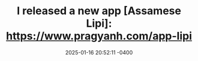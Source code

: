 ---
layout: post
title:  "I released a new app [Assamese Lipi]: https://www.pragyanh.com/app-lipi"
date:   2025-01-16 20:52:11 -0400
categories: update
---